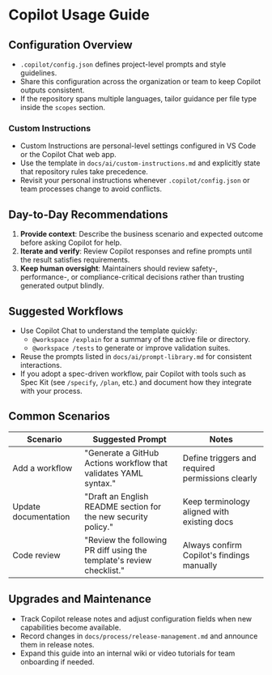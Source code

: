 # Copilot Usage Guide

## Configuration Overview
- `.copilot/config.json` defines project-level prompts and style guidelines.
- Share this configuration across the organization or team to keep Copilot outputs consistent.
- If the repository spans multiple languages, tailor guidance per file type inside the `scopes` section.

### Custom Instructions
- Custom Instructions are personal-level settings configured in VS Code or the Copilot Chat web app.
- Use the template in `docs/ai/custom-instructions.md` and explicitly state that repository rules take precedence.
- Revisit your personal instructions whenever `.copilot/config.json` or team processes change to avoid conflicts.

## Day-to-Day Recommendations
1. **Provide context**: Describe the business scenario and expected outcome before asking Copilot for help.
2. **Iterate and verify**: Review Copilot responses and refine prompts until the result satisfies requirements.
3. **Keep human oversight**: Maintainers should review safety-, performance-, or compliance-critical decisions rather than trusting generated output blindly.

## Suggested Workflows
- Use Copilot Chat to understand the template quickly:
  - `@workspace /explain` for a summary of the active file or directory.
  - `@workspace /tests` to generate or improve validation suites.
- Reuse the prompts listed in `docs/ai/prompt-library.md` for consistent interactions.
- If you adopt a spec-driven workflow, pair Copilot with tools such as Spec Kit (see `/specify`, `/plan`, etc.) and document how they integrate with your process.

## Common Scenarios
| Scenario | Suggested Prompt | Notes |
| -------- | ---------------- | ----- |
| Add a workflow | "Generate a GitHub Actions workflow that validates YAML syntax." | Define triggers and required permissions clearly |
| Update documentation | "Draft an English README section for the new security policy." | Keep terminology aligned with existing docs |
| Code review | "Review the following PR diff using the template's review checklist." | Always confirm Copilot's findings manually |

## Upgrades and Maintenance
- Track Copilot release notes and adjust configuration fields when new capabilities become available.
- Record changes in `docs/process/release-management.md` and announce them in release notes.
- Expand this guide into an internal wiki or video tutorials for team onboarding if needed.
